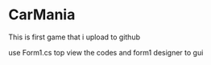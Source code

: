 # CarMania
This is first game that i upload to github 

use Form1.cs top view the codes and form1 designer to gui
